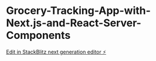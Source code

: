 # Grocery-Tracking-App-with-Next.js-and-React-Server-Components

[Edit in StackBlitz next generation editor ⚡️](https://stackblitz.com/~/github.com/Subhas619/Grocery-Tracking-App-with-Next.js-and-React-Server-Components)